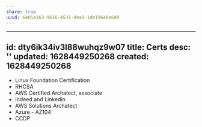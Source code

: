 ```yaml
---
share: true
uuid: 6e05a163-9616-4531-9ea9-1db196e8a6d0
---
```

---
id: dty6ik34iv3l88wuhqz9w07
title: Certs
desc: ''
updated: 1628449250268
created: 1628449250268
---

* Linux Foundation Certification
* RHCSA
* AWS Certified Archatect, associate
* Indeed and Linkedin
* AWS Solutions Archatect
* Azure - AZ104
* CCDP
